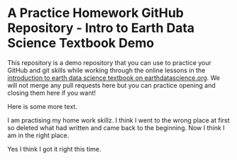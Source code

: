 # A Practice Homework GitHub Repository - Intro to Earth Data Science Textbook Demo

This repository is a demo repository that you can use to practice your GitHub and git skills while working
through the online lessons in the [introduction to earth data science textbook on earthdatascience.org](https://www.earthdatascience.org/courses/intro-to-earth-data-science/git-github/version-control/). We will not merge any pull requests here but you can practice opening and closing them here if you want!

Here is some more text.

I am practising my home work skillz. I think I went to the wrong place at first so deleted what had written and came back to the beginning. Now I think I am in the right place.

Yes I think I got it right this time.
